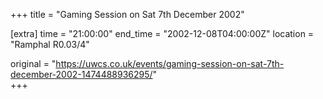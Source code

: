 +++
title = "Gaming Session on Sat 7th December 2002"

[extra]
time = "21:00:00"
end_time = "2002-12-08T04:00:00Z"
location = "Ramphal R0.03/4"

original = "https://uwcs.co.uk/events/gaming-session-on-sat-7th-december-2002-1474488936295/"    
+++




